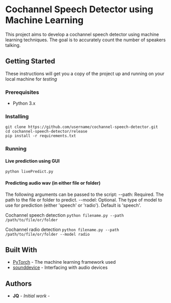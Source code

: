# Cochannel Speech Detector using Machine Learning

This project aims to develop a cochannel speech detector using machine learning techniques. The goal is to accurately count the number of speakers talking.

## Getting Started

These instructions will get you a copy of the project up and running on your local machine for *testing*

### Prerequisites

- Python 3.x

### Installing

```
git clone https://github.com/username/cochannel-speech-detector.git
cd cochannel-speech-detector/release
pip install -r requirements.txt
```

### Running
#### Live prediction using GUI
`python livePredict.py`

#### Predicting audio wav (in either file or folder) 
The following arguments can be passed to the script:
--path: Required. The path to the file or folder to predict.
--model: Optional. The type of model to use for prediction (either 'speech' or 'radio'). Default is 'speech'.

Cochannel speech detection
`python filename.py --path /path/to/file/or/folder`

Cochannel radio detection
`python filename.py --path /path/to/file/or/folder --model radio`



## Built With

* [PyTorch](https://pytorch.org/) - The machine learning framework used
* [sounddevice](https://pypi.org/project/sounddevice/) - Interfacing with audio devices

## Authors

* **JQ** - *Initial work* -
